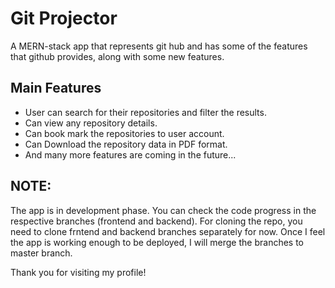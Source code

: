 # Git Projector

A MERN-stack app that represents git hub and has some of the features that github provides, along with some new features.

## Main Features
  - User can search for their repositories and filter the results.
  - Can view any repository details.
  - Can book mark the repositories to user account.
  - Can Download the repository data in PDF format.
  - And many more features are coming in the future...

## NOTE: 
The app is in development phase. You can check the code progress in the respective branches (frontend and backend).
For cloning the repo, you need to clone frntend and backend branches separately for now. Once I feel the app is working enough to be deployed, I will merge the branches to master branch.

Thank you for visiting my profile!
